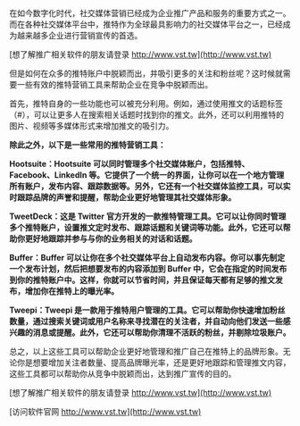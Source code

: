 在如今数字化时代，社交媒体营销已经成为企业推广产品和服务的重要方式之一。而在各种社交媒体平台中，推特作为全球最具影响力的社交媒体平台之一，已经成为越来越多企业进行营销宣传的首选。

[想了解推广相关软件的朋友请登录 http://www.vst.tw](http://www.vst.tw)

但是如何在众多的推特账户中脱颖而出，并吸引更多的关注和粉丝呢？这时候就需要一些有效的推特营销工具来帮助企业在竞争中脱颖而出。

首先，推特自身的一些功能也可以被充分利用。例如，通过使用推文的话题标签（#），可以让更多人在搜索相关话题时找到你的推文。此外，还可以利用推特的图片、视频等多媒体形式来增加推文的吸引力。

**除此之外，以下是一些常用的推特营销工具：**

**Hootsuite：Hootsuite 可以同时管理多个社交媒体账户，包括推特、Facebook、LinkedIn 等。它提供了一个统一的界面，让你可以在一个地方管理所有账户，发布内容、跟踪数据等。另外，它还有一个社交媒体监控工具，可以实时跟踪品牌的声誉和提醒，帮助企业更好地管理其社交媒体形象。**

**TweetDeck：这是 Twitter 官方开发的一款推特管理工具。它可以让你同时管理多个推特账户，设置推文定时发布、跟踪话题和关键词等功能。此外，它还可以帮助你更好地跟踪并参与与你的业务相关的对话和话题。**

**Buffer：Buffer 可以让你在多个社交媒体平台上自动发布内容。你可以事先制定一个发布计划，然后把想要发布的内容添加到 Buffer 中，它会在指定的时间发布到你的推特账户中。这样，你就可以节省时间，并且保证每天都有足够的推文发布，增加你在推特上的曝光率。**

**Tweepi：Tweepi 是一款用于推特用户管理的工具。它可以帮助你快速增加粉丝数量，通过搜索关键词或用户名称来寻找潜在的关注者，并自动向他们发送一些感兴趣的消息或提醒。此外，它还可以帮助你清理不活跃的粉丝，并剔除垃圾账户。**

总之，以上这些工具可以帮助企业更好地管理和推广自己在推特上的品牌形象。无论你是想要增加关注者数量、提高品牌曝光率，还是更好地跟踪和管理推文内容，这些工具都可以帮助你从竞争中脱颖而出，达到推广宣传的目的。

[想了解推广相关软件的朋友请登录 http://www.vst.tw](http://www.vst.tw)


[访问软件官网 http://www.vst.tw](http://www.vst.tw)
